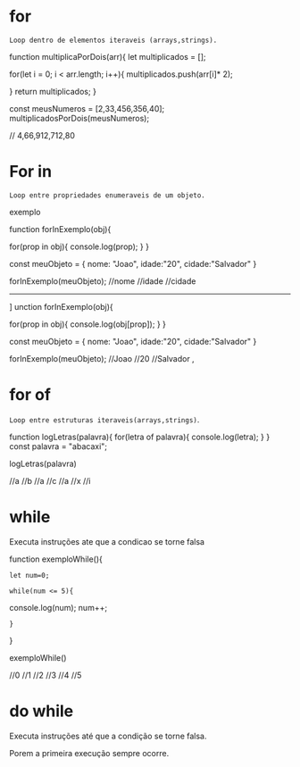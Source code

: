 #  for

`Loop dentro de elementos iteraveis (arrays,strings).`

function multiplicaPorDois(arr){
let multiplicados = [];

for(let i = 0; i < arr.length; i++){
multiplicados.push(arr[i]* 2);

}
return multiplicados;
}

const meusNumeros = [2,33,456,356,40];
multiplicadosPorDois(meusNumeros);

// 4,66,912,712,80

# For in

`Loop entre propriedades enumeraveis de um objeto.`

exemplo

function forInExemplo(obj){

for(prop in obj){
    console.log(prop);
}
}



const meuObjeto = {
nome: "Joao",
idade:"20",
cidade:"Salvador"
}

forInExemplo(meuObjeto);
//nome
//idade
//cidade

---------------------------
]
unction forInExemplo(obj){

for(prop in obj){
    console.log(obj[prop]);
}
}



const meuObjeto = {
nome: "Joao",
idade:"20",
cidade:"Salvador"
}

forInExemplo(meuObjeto);
//Joao
//20
//Salvador
,



# for of

`Loop entre estruturas iteraveis(arrays,strings)`.

function logLetras(palavra){
    for(letra of palavra){
        console.log(letra);
    }
}
const palavra = "abacaxi";

logLetras(palavra)


//a
//b
//a
//c
//a
//x
//i

# while

Executa instruções ate que a condicao se torne falsa

function exemploWhile(){



    let num=0;

    while(num <= 5){


console.log(num);
num++;

    }

}


exemploWhile()

//0
//1
//2
//3
//4
//5

# do while


Executa instruções até que a condição se torne falsa.

Porem a primeira execução sempre ocorre.


